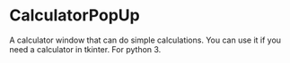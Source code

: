 # CalculatorPopUp
A calculator window that can do simple calculations. You can use it if you need a calculator in tkinter. For python 3.

